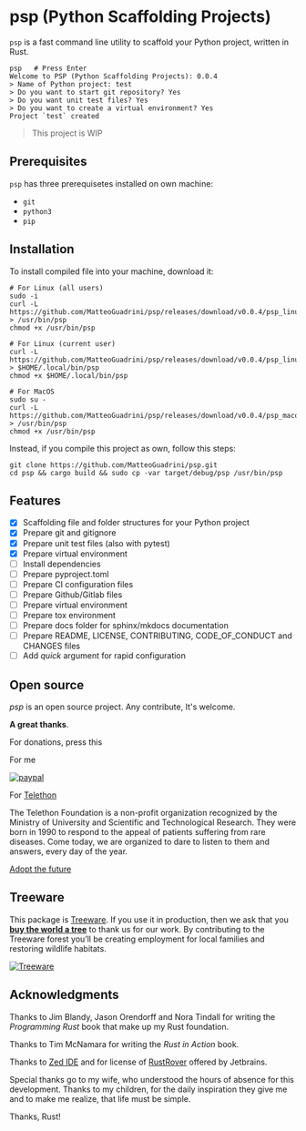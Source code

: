 # **psp** (Python Scaffolding Projects)

`psp` is a fast command line utility to scaffold your Python project, written in Rust.

```console
psp   # Press Enter
Welcome to PSP (Python Scaffolding Projects): 0.0.4
> Name of Python project: test
> Do you want to start git repository? Yes
> Do you want unit test files? Yes
> Do you want to create a virtual environment? Yes
Project `test` created
```

> This project is WIP

## Prerequisites

`psp` has three prerequisetes installed on own machine:
- `git`
- `python3`
- `pip`

## Installation

To install compiled file into your machine, download it:

```console
# For Linux (all users)
sudo -i
curl -L https://github.com/MatteoGuadrini/psp/releases/download/v0.0.4/psp_linux > /usr/bin/psp
chmod +x /usr/bin/psp

# For Linux (current user)
curl -L https://github.com/MatteoGuadrini/psp/releases/download/v0.0.4/psp_linux > $HOME/.local/bin/psp
chmod +x $HOME/.local/bin/psp

# For MacOS
sudo su -
curl -L https://github.com/MatteoGuadrini/psp/releases/download/v0.0.4/psp_macos > /usr/bin/psp
chmod +x /usr/bin/psp
```

Instead, if you compile this project as own, follow this steps:

```console
git clone https://github.com/MatteoGuadrini/psp.git
cd psp && cargo build && sudo cp -var target/debug/psp /usr/bin/psp
```

## Features

- [x] Scaffolding file and folder structures for your Python project
- [x] Prepare git and gitignore
- [x] Prepare unit test files (also with pytest)
- [x] Prepare virtual environment
- [ ] Install dependencies
- [ ] Prepare pyproject.toml
- [ ] Prepare CI configuration files
- [ ] Prepare Github/Gitlab files
- [ ] Prepare virtual environment
- [ ] Prepare tox environment
- [ ] Prepare docs folder for sphinx/mkdocs documentation
- [ ] Prepare README, LICENSE, CONTRIBUTING, CODE_OF_CONDUCT and CHANGES files
- [ ] Add _quick_ argument for rapid configuration

## Open source
_psp_ is an open source project. Any contribute, It's welcome.

**A great thanks**.

For donations, press this

For me

[![paypal](https://www.paypalobjects.com/en_US/i/btn/btn_donateCC_LG.gif)](https://www.paypal.me/guos)

For [Telethon](http://www.telethon.it/)

The Telethon Foundation is a non-profit organization recognized by the Ministry of University and Scientific and Technological Research.
They were born in 1990 to respond to the appeal of patients suffering from rare diseases.
Come today, we are organized to dare to listen to them and answers, every day of the year.

[Adopt the future](https://www.ioadottoilfuturo.it/)


## Treeware

This package is [Treeware](https://treeware.earth). If you use it in production,
then we ask that you [**buy the world a tree**](https://plant.treeware.earth/matteoguadrini/mkpl) to thank us for our work.
By contributing to the Treeware forest you’ll be creating employment for local families and restoring wildlife habitats.

[![Treeware](https://img.shields.io/badge/dynamic/json?color=brightgreen&label=Treeware&query=%24.total&url=https%3A%2F%2Fpublic.offset.earth%2Fusers%2Ftreeware%2Ftrees)](https://treeware.earth)


## Acknowledgments

Thanks to Jim Blandy, Jason Orendorff and Nora Tindall for writing the  _Programming Rust_ book that make up my Rust foundation.

Thanks to Tim McNamara for writing the _Rust in Action_ book.

Thanks to [Zed IDE](https://zed.dev/) and for license of [RustRover](https://www.jetbrains.com/rust/) offered by Jetbrains.

Special thanks go to my wife, who understood the hours of absence for this development.
Thanks to my children, for the daily inspiration they give me and to make me realize, that life must be simple.

Thanks, Rust!
